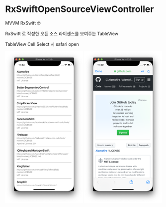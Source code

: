# RxSwiftOpenSourceViewController

MVVM RxSwift 🤓

RxSwift 로 작성한 오픈 소스 라이센스를 보여주는 TableView

TableView Cell Select 시 safari open



<img src="DemoImage/image1.PNG" aligned="center" width="250"/>

<img src="DemoImage/image2.PNG" aligned="center" width="250"/>